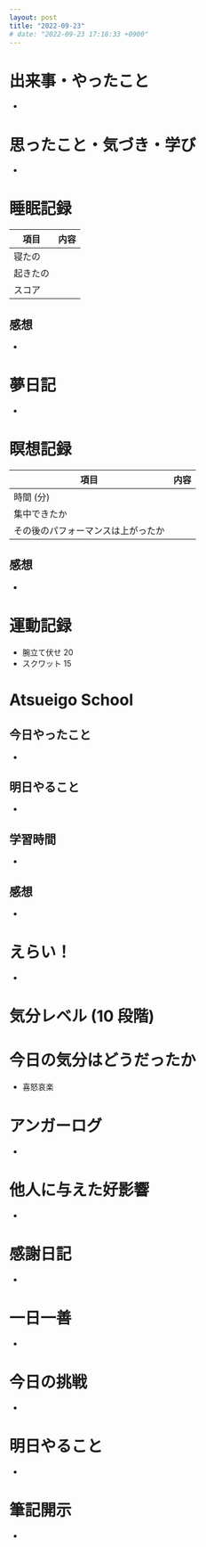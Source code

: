 ```yaml
---
layout: post
title: "2022-09-23"
# date: "2022-09-23 17:18:33 +0900"
---
```


# 出来事・やったこと
*



# 思ったこと・気づき・学び
*



# 睡眠記録

| 項目 | 内容 |
| --- | :---: |
| 寝たの |
| 起きたの |
| スコア |

## 感想
*



# 夢日記
*



# 瞑想記録

| 項目 | 内容 |
| --- | :---: |
| 時間 (分) |
| 集中できたか |
| その後のパフォーマンスは上がったか |

## 感想
*



# 運動記録
* 腕立て伏せ 20
* スクワット 15



# Atsueigo School
## 今日やったこと
*

## 明日やること
*

## 学習時間
*

## 感想
*



# えらい！
*



# 気分レベル (10 段階)




# 今日の気分はどうだったか
* 喜怒哀楽



# アンガーログ
*



# 他人に与えた好影響
*



# 感謝日記
*



# 一日一善
*



# 今日の挑戦
*



# 明日やること
*



# 筆記開示
*
